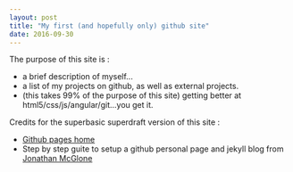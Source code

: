 ```yaml
---
layout: post
title: "My first (and hopefully only) github site"
date: 2016-09-30
---
```



The purpose of this site is : 

* a brief description of myself... 
* a list of my projects on github, as well as external projects.
* (this takes 99% of the purpose of this site) getting better at html5/css/js/angular/git...you get it.

Credits for the superbasic superdraft version of this site : 

* [Github pages home](https://pages.github.com/)
* Step by step guite to setup a github personal page and jekyll blog from [Jonathan McGlone](http://jmcglone.com/guides/github-pages/)
